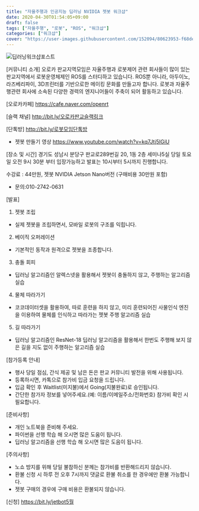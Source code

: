 ```yaml
---
title: "자율주행과 인공지능 딥러닝 NVIDIA 젯봇 워크샵"
date: 2020-04-30T01:54:05+09:00
draft: false
tags: ["자율주행", "로봇", "ROS", "워크샵"]
categories: ["워크샵"]
cover: "https://user-images.githubusercontent.com/152094/80623953-f68de800-8a85-11ea-961a-dffae7c9700d.png"
---
```


![딥러닝워크샵포스트](https://user-images.githubusercontent.com/152094/80623953-f68de800-8a85-11ea-961a-dffae7c9700d.png)

[커뮤니티 소개]
오로카 판교지역모임은 자율주행과 로봇제어 관련 회사들이 많이 있는 판교지역에서 로봇운영체제인 ROS를 스터디하고 있습니다. ROS뿐 아니라, 아두이노, 라즈베리파이, 3D프린터를 기반으로한 메이킹 문화를 만들고자 합니다. 로봇과 자율주행관련 회사에 소속된 다양한 경력의 엔지니어들이 주축이 되어 활동하고 있습니다.

[오로카카페]
https://cafe.naver.com/openrt

[슬랙 채널]
http://bit.ly/오로카판교슬랙링크

[단톡방]
http://bit.ly/로봇모임단톡방

- 젯봇 만들기 영상
https://www.youtube.com/watch?v=kq7Jtj5IGiU

[장소 및 시간]
경기도 성남시 분당구 판교로289번길 20, 1동 2층 세미나5실
당일 토요일 오전 9시 30분 부터 입장가능하고 발표는 10시부터 5시까지 진행합니다.

수강료 : 44만원, 젯봇 NVIDIA Jetson Nano버전 (구매비용 30만원 포함)

- 문의:010-2742-0631

[발표]
1. 젯봇 조립
- 실제 젯봇을 조립하면서, 모바일 로봇의 구조를 익힙니다.

2. 베이직 오퍼레이션
- 기본적인 동작과 원격으로 젯봇을 조종합니다.

3. 충돌 회피
- 딥러닝 알고리즘인 알렉스넷을 활용해서 젯봇이 충돌하지 않고, 주행하는 알고리즘 실습

4. 물체 따라가기
- 코코데이터셋을 활용하여, 따로 훈련을 하지 않고, 미리 훈련되어진 사물인식 엔진을 이용하여 물체를 인식하고 따라가는 젯봇 주행 알고리즘 실습

5. 길 따라가기
- 딥러닝 알고리즘인 ResNet-18 딥러닝 알고리즘을 활용해서 한번도 주행해 보지 않은 길을 지도 없이 주행하는 알고리즘 실습

[참가등록 안내]
- 행사 당일 점심, 간식 제공 및 남은 돈은 판교 커뮤니티 발전을 위해 사용됩니다.
- 등록하시면, 카톡으로 참가비 입금 요청을 드립니다.
- 입금 확인 후 Waitlist(미지불)에서 Going(지불완료)로 승인됩니다.
- 간단한 참가자 정보를 넣어주세요.(예: 이름/이메일주소/전화번호) 참가비 확인 시 필요합니다.

[준비사항]
- 개인 노트북을 준비해 주세요.
- 파이썬을 선행 학습 해 오시면 많은 도움이 됩니다.
- 딥러닝 알고리즘을 선행 학습 해 오시면 많은 도음이 됩니다.

[주의사항]
- 노쇼 방지를 위해 당일 불참하신 분께는 참가비를 반환해드리지 않습니다.
- 환불 신청 시 하루 전 오후 7시까지 댓글로 환불 취소를 한 경우에만 환불 가능합니다.
- 젯봇 구매의 경우에 구매 비용은 환불되지 않습니다.

[신청]
https://bit.ly/jetbot5월
